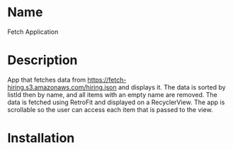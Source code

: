 # Name

Fetch Application

# Description

App that fetches data from https://fetch-hiring.s3.amazonaws.com/hiring.json
and displays it. The data is sorted by listId then by name, and all items with
an empty name are removed. The data is fetched using RetroFit and displayed on a RecyclerView.
The app is scrollable so the user can access each item that is passed to the view.


# Installation